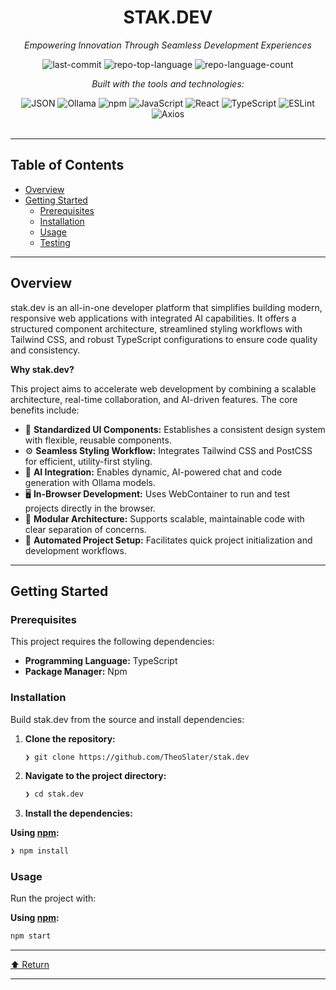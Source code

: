 <div id="top">

<!-- HEADER STYLE: CLASSIC -->
<div align="center">


# STAK.DEV

<em>Empowering Innovation Through Seamless Development Experiences</em>

<!-- BADGES -->
<img src="https://img.shields.io/github/last-commit/TheoSlater/stak.dev?style=flat&logo=git&logoColor=white&color=0080ff" alt="last-commit">
<img src="https://img.shields.io/github/languages/top/TheoSlater/stak.dev?style=flat&color=0080ff" alt="repo-top-language">
<img src="https://img.shields.io/github/languages/count/TheoSlater/stak.dev?style=flat&color=0080ff" alt="repo-language-count">

<em>Built with the tools and technologies:</em>

<img src="https://img.shields.io/badge/JSON-000000.svg?style=flat&logo=JSON&logoColor=white" alt="JSON">
<img src="https://img.shields.io/badge/Ollama-000000.svg?style=flat&logo=Ollama&logoColor=white" alt="Ollama">
<img src="https://img.shields.io/badge/npm-CB3837.svg?style=flat&logo=npm&logoColor=white" alt="npm">
<img src="https://img.shields.io/badge/JavaScript-F7DF1E.svg?style=flat&logo=JavaScript&logoColor=black" alt="JavaScript">
<img src="https://img.shields.io/badge/React-61DAFB.svg?style=flat&logo=React&logoColor=black" alt="React">
<img src="https://img.shields.io/badge/TypeScript-3178C6.svg?style=flat&logo=TypeScript&logoColor=white" alt="TypeScript">
<img src="https://img.shields.io/badge/ESLint-4B32C3.svg?style=flat&logo=ESLint&logoColor=white" alt="ESLint">
<img src="https://img.shields.io/badge/Axios-5A29E4.svg?style=flat&logo=Axios&logoColor=white" alt="Axios">

</div>
<br>

---

## Table of Contents

- [Overview](#overview)
- [Getting Started](#getting-started)
    - [Prerequisites](#prerequisites)
    - [Installation](#installation)
    - [Usage](#usage)
    - [Testing](#testing)

---

## Overview

stak.dev is an all-in-one developer platform that simplifies building modern, responsive web applications with integrated AI capabilities. It offers a structured component architecture, streamlined styling workflows with Tailwind CSS, and robust TypeScript configurations to ensure code quality and consistency.

**Why stak.dev?**

This project aims to accelerate web development by combining a scalable architecture, real-time collaboration, and AI-driven features. The core benefits include:

- 🎨 **Standardized UI Components:** Establishes a consistent design system with flexible, reusable components.
- ⚙️ **Seamless Styling Workflow:** Integrates Tailwind CSS and PostCSS for efficient, utility-first styling.
- 🤖 **AI Integration:** Enables dynamic, AI-powered chat and code generation with Ollama models.
- 🖥️ **In-Browser Development:** Uses WebContainer to run and test projects directly in the browser.
- 🔧 **Modular Architecture:** Supports scalable, maintainable code with clear separation of concerns.
- 🚀 **Automated Project Setup:** Facilitates quick project initialization and development workflows.

---

## Getting Started

### Prerequisites

This project requires the following dependencies:

- **Programming Language:** TypeScript
- **Package Manager:** Npm

### Installation

Build stak.dev from the source and install dependencies:

1. **Clone the repository:**

    ```sh
    ❯ git clone https://github.com/TheoSlater/stak.dev
    ```

2. **Navigate to the project directory:**

    ```sh
    ❯ cd stak.dev
    ```

3. **Install the dependencies:**

**Using [npm](https://www.npmjs.com/):**

```sh
❯ npm install
```

### Usage

Run the project with:

**Using [npm](https://www.npmjs.com/):**

```sh
npm start
```

---

<div align="left"><a href="#top">⬆ Return</a></div>

---

